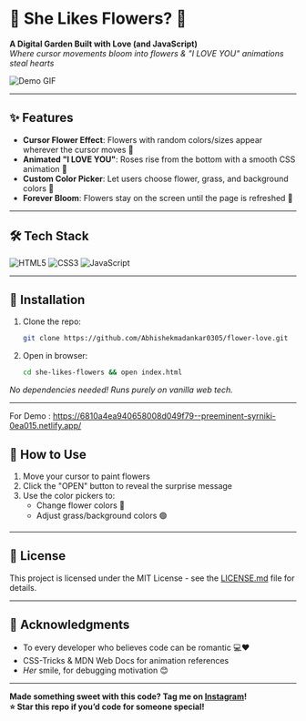# 🌸 She Likes Flowers? 🌸 

**A Digital Garden Built with Love (and JavaScript)**  
*Where cursor movements bloom into flowers & "I LOVE YOU" animations steal hearts*  

![Demo GIF](./images/image.png) 

---

## ✨ Features  
- **Cursor Flower Effect**: Flowers with random colors/sizes appear wherever the cursor moves 🌈  
- **Animated "I LOVE YOU"**: Roses rise from the bottom with a smooth CSS animation 🌹  
- **Custom Color Picker**: Let users choose flower, grass, and background colors 🎨  
- **Forever Bloom**: Flowers stay on the screen until the page is refreshed 🌼  

---

## 🛠️ Tech Stack  
![HTML5](https://img.shields.io/badge/-HTML5-E34F26?logo=html5&logoColor=white)
![CSS3](https://img.shields.io/badge/-CSS3-1572B6?logo=css3&logoColor=white)
![JavaScript](https://img.shields.io/badge/-JavaScript-F7DF1E?logo=javascript&logoColor=black)

---

## 🚀 Installation  
1. Clone the repo:  
   ```bash
   git clone https://github.com/Abhishekmadankar0305/flower-love.git
   ```
2. Open in browser:  
   ```bash
   cd she-likes-flowers && open index.html
   ```
*No dependencies needed! Runs purely on vanilla web tech.*

---
For Demo : https://6810a4ea940658008d049f79--preeminent-syrniki-0ea015.netlify.app/

## 🌷 How to Use  
1. Move your cursor to paint flowers  
2. Click the "OPEN" button to reveal the surprise message  
3. Use the color pickers to:  
   - Change flower colors 🌻  
   - Adjust grass/background colors 🟢  

---

## 📄 License  
This project is licensed under the MIT License - see the [LICENSE.md](LICENSE.md) file for details.  

---

## 💌 Acknowledgments  
- To every developer who believes code can be romantic 💻❤️  
- CSS-Tricks & MDN Web Docs for animation references  
- *Her* smile, for debugging motivation 😊  

---

**Made something sweet with this code? Tag me on [Instagram](https://www.instagram.com/_.abhishek._0305?igsh=MXRmNzJ6bXYycTloaQ==)!**  
**⭐ Star this repo if you’d code for someone special!**
